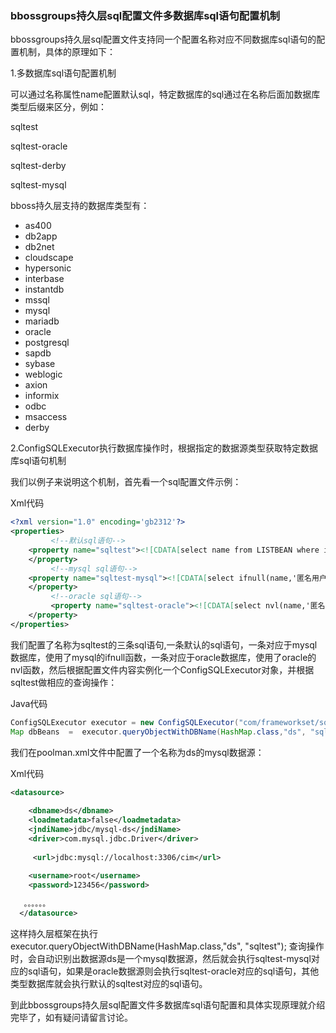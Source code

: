 ### bbossgroups持久层sql配置文件多数据库sql语句配置机制

  bbossgroups持久层sql配置文件支持同一个配置名称对应不同数据库sql语句的配置机制，具体的原理如下：

1.多数据库sql语句配置机制

可以通过名称属性name配置默认sql，特定数据库的sql通过在名称后面加数据库类型后缀来区分，例如：

sqltest

sqltest-oracle

sqltest-derby

sqltest-mysql  

bboss持久层支持的数据库类型有：

- as400
- db2app
- db2net
- cloudscape
- hypersonic
- interbase
- instantdb
- mssql
- mysql
- mariadb
- oracle
- postgresql
- sapdb
- sybase
- weblogic
- axion
- informix
- odbc
- msaccess
- derby

2.ConfigSQLExecutor执行数据库操作时，根据指定的数据源类型获取特定数据库sql语句机制

  我们以例子来说明这个机制，首先看一个sql配置文件示例：

Xml代码

```xml
<?xml version="1.0" encoding='gb2312'?>  
<properties>  
         <!--默认sql语句-->  
    <property name="sqltest"><![CDATA[select name from LISTBEAN where id=1]]>  
    </property>  
         <!--mysql sql语句-->  
    <property name="sqltest-mysql"><![CDATA[select ifnull(name,'匿名用户') from LISTBEAN where id=1]]>           
    </property>  
         <!--oracle sql语句-->  
         <property name="sqltest-oracle"><![CDATA[select nvl(name,'匿名用户') from LISTBEAN where id=1]]>           
    </property>   
</properties>  
```

我们配置了名称为sqltest的三条sql语句,一条默认的sql语句，一条对应于mysql数据库，使用了mysql的ifnull函数，一条对应于oracle数据库，使用了oracle的nvl函数，然后根据配置文件内容实例化一个ConfigSQLExecutor对象，并根据sqltest做相应的查询操作：

Java代码

```java
ConfigSQLExecutor executor = new ConfigSQLExecutor("com/frameworkset/sqlexecutor/sqlfile.xml");  
Map dbBeans  =  executor.queryObjectWithDBName(HashMap.class,"ds", "sqltest");   
```

我们在poolman.xml文件中配置了一个名称为ds的mysql数据源：

Xml代码

```xml
<datasource>  
  
    <dbname>ds</dbname>  
    <loadmetadata>false</loadmetadata>  
    <jndiName>jdbc/mysql-ds</jndiName>  
    <driver>com.mysql.jdbc.Driver</driver>  
  
     <url>jdbc:mysql://localhost:3306/cim</url>   
  
    <username>root</username>  
    <password>123456</password>  
  
   。。。。。。  
  </datasource>  
```

这样持久层框架在执行executor.queryObjectWithDBName(HashMap.class,"ds", "sqltest"); 查询操作时，会自动识别出数据源ds是一个mysql数据源，然后就会执行sqltest-mysql对应的sql语句，如果是oracle数据源则会执行sqltest-oracle对应的sql语句，其他类型数据库就会执行默认的sqltest对应的sql语句。

到此bbossgroups持久层sql配置文件多数据库sql语句配置和具体实现原理就介绍完毕了，如有疑问请留言讨论。  